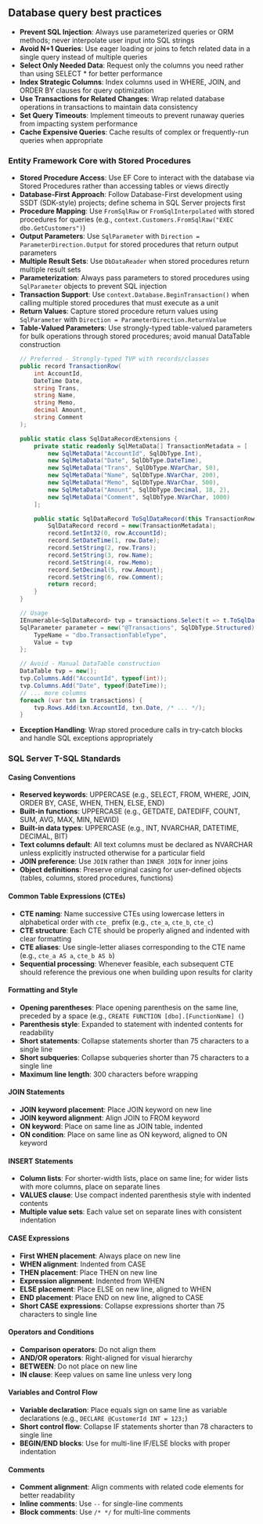 ## Database query best practices

- **Prevent SQL Injection**: Always use parameterized queries or ORM methods; never interpolate user input into SQL strings
- **Avoid N+1 Queries**: Use eager loading or joins to fetch related data in a single query instead of multiple queries
- **Select Only Needed Data**: Request only the columns you need rather than using SELECT * for better performance
- **Index Strategic Columns**: Index columns used in WHERE, JOIN, and ORDER BY clauses for query optimization
- **Use Transactions for Related Changes**: Wrap related database operations in transactions to maintain data consistency
- **Set Query Timeouts**: Implement timeouts to prevent runaway queries from impacting system performance
- **Cache Expensive Queries**: Cache results of complex or frequently-run queries when appropriate

### Entity Framework Core with Stored Procedures

- **Stored Procedure Access**: Use EF Core to interact with the database via Stored Procedures rather than accessing tables or views directly
- **Database-First Approach**: Follow Database-First development using SSDT (SDK-style) projects; define schema in SQL Server projects first
- **Procedure Mapping**: Use `FromSqlRaw` or `FromSqlInterpolated` with stored procedures for queries (e.g., `context.Customers.FromSqlRaw("EXEC dbo.GetCustomers")`)
- **Output Parameters**: Use `SqlParameter` with `Direction = ParameterDirection.Output` for stored procedures that return output parameters
- **Multiple Result Sets**: Use `DbDataReader` when stored procedures return multiple result sets
- **Parameterization**: Always pass parameters to stored procedures using `SqlParameter` objects to prevent SQL injection
- **Transaction Support**: Use `context.Database.BeginTransaction()` when calling multiple stored procedures that must execute as a unit
- **Return Values**: Capture stored procedure return values using `SqlParameter` with `Direction = ParameterDirection.ReturnValue`
- **Table-Valued Parameters**: Use strongly-typed table-valued parameters for bulk operations through stored procedures; avoid manual DataTable construction
  ```csharp
  // Preferred - Strongly-typed TVP with records/classes
  public record TransactionRow(
      int AccountId,
      DateTime Date,
      string Trans,
      string Name,
      string Memo,
      decimal Amount,
      string Comment
  );

  public static class SqlDataRecordExtensions {
      private static readonly SqlMetaData[] TransactionMetadata = [
          new SqlMetaData("AccountId", SqlDbType.Int),
          new SqlMetaData("Date", SqlDbType.DateTime),
          new SqlMetaData("Trans", SqlDbType.NVarChar, 50),
          new SqlMetaData("Name", SqlDbType.NVarChar, 200),
          new SqlMetaData("Memo", SqlDbType.NVarChar, 500),
          new SqlMetaData("Amount", SqlDbType.Decimal, 18, 2),
          new SqlMetaData("Comment", SqlDbType.NVarChar, 1000)
      ];

      public static SqlDataRecord ToSqlDataRecord(this TransactionRow row) {
          SqlDataRecord record = new(TransactionMetadata);
          record.SetInt32(0, row.AccountId);
          record.SetDateTime(1, row.Date);
          record.SetString(2, row.Trans);
          record.SetString(3, row.Name);
          record.SetString(4, row.Memo);
          record.SetDecimal(5, row.Amount);
          record.SetString(6, row.Comment);
          return record;
      }
  }

  // Usage
  IEnumerable<SqlDataRecord> tvp = transactions.Select(t => t.ToSqlDataRecord());
  SqlParameter parameter = new("@Transactions", SqlDbType.Structured) {
      TypeName = "dbo.TransactionTableType",
      Value = tvp
  };

  // Avoid - Manual DataTable construction
  DataTable tvp = new();
  tvp.Columns.Add("AccountId", typeof(int));
  tvp.Columns.Add("Date", typeof(DateTime));
  // ... more columns
  foreach (var txn in transactions) {
      tvp.Rows.Add(txn.AccountId, txn.Date, /* ... */);
  }
  ```
- **Exception Handling**: Wrap stored procedure calls in try-catch blocks and handle SQL exceptions appropriately

### SQL Server T-SQL Standards

#### Casing Conventions
- **Reserved keywords**: UPPERCASE (e.g., SELECT, FROM, WHERE, JOIN, ORDER BY, CASE, WHEN, THEN, ELSE, END)
- **Built-in functions**: UPPERCASE (e.g., GETDATE, DATEDIFF, COUNT, SUM, AVG, MAX, MIN, NEWID)
- **Built-in data types**: UPPERCASE (e.g., INT, NVARCHAR, DATETIME, DECIMAL, BIT)
- **Text columns default**: All text columns must be declared as NVARCHAR unless explicitly instructed otherwise for a particular field
- **JOIN preference**: Use `JOIN` rather than `INNER JOIN` for inner joins
- **Object definitions**: Preserve original casing for user-defined objects (tables, columns, stored procedures, functions)

#### Common Table Expressions (CTEs)
- **CTE naming**: Name successive CTEs using lowercase letters in alphabetical order with `cte_` prefix (e.g., `cte_a`, `cte_b`, `cte_c`)
- **CTE structure**: Each CTE should be properly aligned and indented with clear formatting
- **CTE aliases**: Use single-letter aliases corresponding to the CTE name (e.g., `cte_a AS a`, `cte_b AS b`)
- **Sequential processing**: Whenever feasible, each subsequent CTE should reference the previous one when building upon results for clarity

#### Formatting and Style
- **Opening parentheses**: Place opening parenthesis on the same line, preceded by a space (e.g., `CREATE FUNCTION [dbo].[FunctionName] (`)
- **Parenthesis style**: Expanded to statement with indented contents for readability
- **Short statements**: Collapse statements shorter than 75 characters to a single line
- **Short subqueries**: Collapse subqueries shorter than 75 characters to a single line
- **Maximum line length**: 300 characters before wrapping

#### JOIN Statements
- **JOIN keyword placement**: Place JOIN keyword on new line
- **JOIN keyword alignment**: Align JOIN to FROM keyword
- **ON keyword**: Place on same line as JOIN table, indented
- **ON condition**: Place on same line as ON keyword, aligned to ON keyword

#### INSERT Statements
- **Column lists**: For shorter-width lists, place on same line; for wider lists with more columns, place on separate lines
- **VALUES clause**: Use compact indented parenthesis style with indented contents
- **Multiple value sets**: Each value set on separate lines with consistent indentation

#### CASE Expressions
- **First WHEN placement**: Always place on new line
- **WHEN alignment**: Indented from CASE
- **THEN placement**: Place THEN on new line
- **Expression alignment**: Indented from WHEN
- **ELSE placement**: Place ELSE on new line, aligned to WHEN
- **END placement**: Place END on new line, aligned to CASE
- **Short CASE expressions**: Collapse expressions shorter than 75 characters to single line

#### Operators and Conditions
- **Comparison operators**: Do not align them
- **AND/OR operators**: Right-aligned for visual hierarchy
- **BETWEEN**: Do not place on new line
- **IN clause**: Keep values on same line unless very long

#### Variables and Control Flow
- **Variable declaration**: Place equals sign on same line as variable declarations (e.g., `DECLARE @CustomerId INT = 123;`)
- **Short control flow**: Collapse IF statements shorter than 78 characters to single line
- **BEGIN/END blocks**: Use for multi-line IF/ELSE blocks with proper indentation

#### Comments
- **Comment alignment**: Align comments with related code elements for better readability
- **Inline comments**: Use `--` for single-line comments
- **Block comments**: Use `/* */` for multi-line comments
